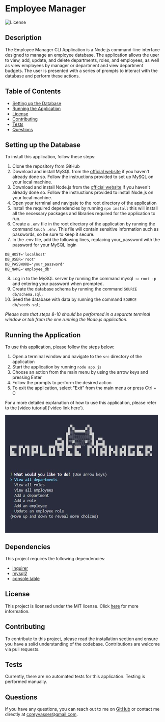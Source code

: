 # Employee Manager
![License](https://img.shields.io/badge/license-MIT-brightgreen.svg)

## Description

The Employee Manager CLI Application is a Node.js command-line interface designed to manage an employee database. The application allows the user to view, add, update, and delete departments, roles, and employees, as well as view employees by manager or department and view department budgets. The user is presented with a series of prompts to interact with the database and perform these actions.

## Table of Contents
- [Setting up the Database](#setting-up-the-database)
- [Running the Application](#running-the-application)
- [License](#license)
- [Contributing](#contributing)
- [Tests](#tests)
- [Questions](#questions)

## Setting up the Database
To install this application, follow these steps:

1. Clone the repository from GitHub
2. Download and install MySQL from the [official website](https://dev.mysql.com/downloads/mysql/) if you haven't already done so. 
Follow the instructions provided to set up MySQL on your local machine.
3. Download and install Node.js from the [official website](https://nodejs.org/en/download) if you haven't already done so.
 Follow the instructions provided to install Node.js on your local machine.
4. Open your terminal and navigate to the root directory of the application
5. Install the required dependencies by running ```npm install``` this will install all the necessary packages and libraries required for the application to run.
6. Create a ```.env``` file in the root directory of the application by running the command ```touch .env```. This file will contain sensitive information such as passwords, so be sure to keep it secure.
7. In the .env file, add the following lines, replacing your_password with the password for your MySQL login
```
DB_HOST='localhost'
DB_USER='root'
DB_PASSWORD='your_password'
DB_NAME='employee_db'
``` 
8. Log in to the MySQL server by running the command mysql ```-u root -p``` and entering your password when prompted.
9. Create the database schema by running the command ```SOURCE db/schema.sql;```
10. Seed the database with data by running the command ```SOURCE db/seeds.sql;``` 

*Please note that steps 8-10 should be performed in a separate terminal window or tab from the one running the Node.js application.*

## Running the Application
To use this application, please follow the steps below:

1. Open a terminal window and navigate to the ```src``` directory of the application
2. Start the application by running ```node app.js```
3. Choose an action from the main menu by using the arrow keys and pressing Enter
4. Follow the prompts to perform the desired action
5. To exit the application, select "Exit" from the main menu or press Ctrl + C

For a more detailed explanation of how to use this application, please refer to the [video tutorial]('video link here').

![Alt Text](./assets/images/screenshot.JPG)

## Dependencies
This project requires the following dependencies:
- [inquirer](https://www.npmjs.com/package/inquirer)
- [mysql2](https://www.npmjs.com/package/mysql2)
- [console.table](https://www.npmjs.com/package/console.table)

## License

This project is licensed under the MIT license. Click [here](https://opensource.org/licenses/MIT) for more information.

## Contributing
To contribute to this project, please read the installation section and ensure you have a solid understanding of the codebase. Contributions are welcome via pull requests.

## Tests
Currently, there are no automated tests for this application. Testing is performed manually.

## Questions
If you have any questions, you can reach out to me on [GitHub](https://github.com/spamdalfz) or contact me directly at coreyvasser@gmail.com.
